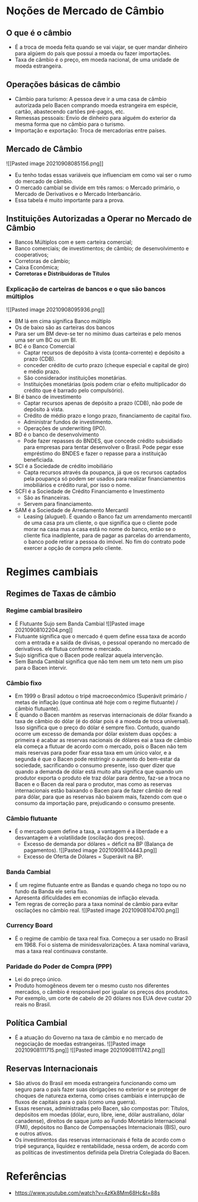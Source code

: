 # Noções de Mercado de Câmbio
## O que é o câmbio
- É a troca de moeda feita quando se vai viajar, se quer mandar dinheiro para algúem do país que possui a moeda ou fazer importações.
- Taxa de câmbio é o preço, em moeda nacional, de uma unidade de moeda estrangeira.

## Operações básicas de câmbio
- Câmbio para turismo: A pessoa deve ir a uma casa de câmbio autorizada pelo Bacen comprando moeda estrangeira em espécie, cartão, abastecendo cartões pré-pagos, etc.
- Remessas pessoais: Envio de dinheiro para alguém do exterior da mesma forma que no câmbio para o turismo.
- Importação e exportação: Troca de mercadorias entre países.

## Mercado de Câmbio
![[Pasted image 20210908085156.png]]
- Eu tenho todas essas variáveis que influenciam em como vai ser o rumo do mercado de câmbio.
- O mercado cambial se divide em três ramos: o Mercado primário, o Mercado de Derivativos e o Mercado Interbancário.
- Essa tabela é muito importante para a prova.

## Instituições Autorizadas a Operar no Mercado de Câmbio
- Bancos Múltiplos com e sem carteira comercial;
- Banco comerciais; de investimentos; de câmbio; de desenvolvimento e cooperativos;
- Corretoras de câmbio;
- Caixa Econômica; 
- **Corretoras e Distribuidoras de Títulos**

### Explicação de carteiras de bancos e o que são bancos múltiplos
![[Pasted image 20210908095936.png]]
- BM lá em cima significa Banco múltiplo
- Os de baixo são as carteiras dos bancos
- Para ser um BM deve-se ter no mínimo duas carteiras e pelo menos uma ser um BC ou um BI.
- BC é o Banco Comercial
	- Captar recursos de depósito à vista (conta-corrente) e depósito a prazo (CDB).
	- conceder crédito de curto prazo (cheque especial e capital de giro) e médio prazo.
	- São considerador instituições monetárias.
	- Instituições monetárias (pois podem criar o efeito multiplicador do crédito que é barrado pelo compulsório).
- BI é banco de investimento
	- Captar recursos apenas de depósito a prazo (CDB), não pode de depósito à vista.
	- Crédito de médio prazo e longo prazo, financiamento de capital fixo.
	- Administrar fundos de investimento.
	- Operações de underwriting (IPO).
- BD é o banco de desenvolvimento 
	- Pode fazer repasses do BNDES, que concede crédito subsidiado para empresas para tentar desenvolver o Brasil. Pode pegar esse empréstimo do BNDES e fazer o repasse para a instituição beneficiada.
- SCI é a Sociedade de crédito imobiliário
	- Capta recursos através da poupança, já que os recursos captados pela poupança só podem ser usados para realizar financiamentos imobiliários e crédito rural, por isso o nome.
- SCFI é a Sociedade de Crédito Financiamento e Investimento     
	- São as financeiras.
	- Servem para financiamento.
- SAM é a Sociedade de Arredamento Mercantil
	- Leasing (aluguel). É quando o Banco faz um arrendamento mercantil de uma casa pra um cliente, o que significa que o cliente pode morar na casa mas a casa está no nome do banco, então se o cliente fica inadiplente, para de pagar as parcelas do arrendamento, o banco pode retirar a pessoa do imóvel. No fim do contrato pode exercer a opção de compra pelo cliente.

# Regimes cambiais
## Regimes de Taxas de câmbio
### Regime cambial brasileiro
- É Flutuante Sujo sem Banda Cambial 
![[Pasted image 20210908102204.png]]
- Flutuante significa que o mercado é quem define essa taxa de acordo com a entrada e a saída de divisas, o pessoal operando no mercado de derivativos. ele flutua conforme o mercado.
- Sujo significa que o Bacen pode realizar aquela intervenção.
- Sem Banda Cambial significa que não tem nem um teto nem um piso para o Bacen intervir.

### Câmbio fixo
- Em 1999 o Brasil adotou o tripé macroeconômico (Superávit primário / metas de inflação (que continua até hoje com o regime flutuante) / câmbio flutuante).
- É quando 	o Bacen mantém as reservas internacionais de dólar fixando a taxa de câmbio do dólar (é do dólar pois é a moeda de troca universal). Isso significa que o preço do dólar é sempre fixo. Contudo, quando ocorre um excesso de demanda por dólar existem duas opções: a primeira é acabar as reservas nacionais de dólares eai a taxa de câmbio ela começa a flutuar de acordo com o mercado, pois o Bacen não tem mais reservas para poder fixar essa taxa em um único valor, e a segunda é que o Bacen pode restringir o aumento do bem-estar da sociedade, sacrificando o consumo presente, isso quer dizer que quando a demanda de dólar está muito alta significa que quando um produtor exporta o produto ele traz dólar para dentro, faz-se a troca no Bacen e o Bacen da real para o produtor, mas como as reservas internacionais estão baixando o Bacen para de fazer câmbio de real para dólar, para que as reservas não baixem mais, fazendo com que o consumo da importação pare, prejudicando o consumo presente.

### Câmbio flutuante
- É o mercado quem define a taxa, a vantagem é a liberdade e a desvantagem é a volatilidade (oscilação dos preços).
	- Excesso de demanda por dólares = déficit na BP (Balança de pagamentos).
	![[Pasted image 20210908104443.png]]
	- Excesso de Oferta de Dólares = Superávit na BP.

### Banda Cambial
- É um regime flutuante entre as Bandas e quando chega no topo ou no fundo da Banda ele seria fixo.
- Apresenta dificuldades em economias de inflação elevada.
- Tem regras de correção para a taxa nominal de câmbio para evitar oscilações no câmbio real.
![[Pasted image 20210908104700.png]]

### Currency Board
- É o regime de cambio de taxa real fixa. Começou a ser usado no Brasil em 1968. Foi o sistema de minidesvalorizações. A taxa nominal variava, mas a taxa real continuava constante.

### Paridade do Poder de Compra (PPP)
- Lei do preço único.
- Produto homogêneos devem ter o mesmo custo nos diferentes mercados, o câmbio é responsável por igualar os preços dos produtos.
- Por exemplo, um corte de cabelo de 20 dólares nos EUA deve custar 20 reais no Brasil.

## Política Cambial
- É a atuação do Governo na taxa de câmbio e no mercado de negociação de moedas estrangeiras.
![[Pasted image 20210908111715.png]]
![[Pasted image 20210908111742.png]]

## Reservas Internacionais
- São ativos do Brasil em moeda estrangeira funcionando como um seguro para o país fazer suas obrigações no exterior e se proteger de choques de natureza externa, como crises cambiais e interrupção de fluxos de capitais para o país (como uma guerra).
- Essas reservas, administradas pelo Bacen, são compostas por: Títulos, depósitos em moedas (dólar, euro, libre, iene, dólar australiano, dólar canadense), direitos de saque junto ao Fundo Monetário Internacional (FMI), depósitos no Banco de Compensações Internacionais (BIS), ouro e outros ativos.
- Os investimentos das reservas internacionais é feita de acordo com o tripé segurança, liquidez e rentabilidade, nessa ordem, de acordo com as políticas de investimentos definida pela Diretria Colegiada do Bacen.

# Referências
- https://www.youtube.com/watch?v=4zKk8Mm68Hc&t=88s
